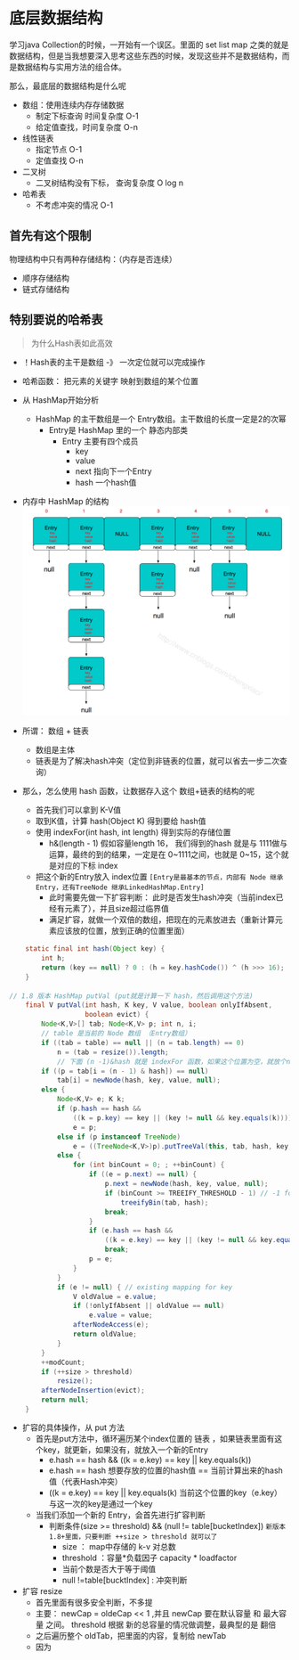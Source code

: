 # 底层数据结构

学习java Collection的时候，一开始有一个误区。里面的 set list map 之类的就是数据结构，但是当我想要深入思考这些东西的时候，发现这些并不是数据结构，而是数据结构与实用方法的组合体。

那么，最底层的数据结构是什么呢

- 数组：使用连续内存存储数据
  - 制定下标查询 时间复杂度 O-1
  - 给定值查找，时间复杂度 O-n
- 线性链表
  - 指定节点 O-1
  - 定值查找 O-n
- 二叉树
  - 二叉树结构没有下标， 查询复杂度 O log n
- 哈希表
  - 不考虑冲突的情况 O-1

## 首先有这个限制

物理结构中只有两种存储结构：（内存是否连续）
- 顺序存储结构
- 链式存储结构

## 特别要说的哈希表

> 为什么Hash表如此高效

- ！Hash表的主干是数组 -》 一次定位就可以完成操作
- 哈希函数： 把元素的关键字 映射到数组的某个位置
- 从 HashMap开始分析
  - HashMap 的主干数组是一个 Entry数组。主干数组的长度一定是2的次幂
    - Entry是 HashMap 里的一个 静态内部类
      - Entry 主要有四个成员
        - key
        - value
        - next 指向下一个Entry
        - hash 一个hash值

- 内存中 HashMap 的结构
![](./res/001.png)

- 所谓： 数组 + 链表
  - 数组是主体
  - 链表是为了解决hash冲突（定位到非链表的位置，就可以省去一步二次查询）
- 那么，怎么使用 hash 函数，让数据存入这个 数组+链表的结构的呢
  - 首先我们可以拿到 K-V值
  - 取到K值，计算 hash(Object K) 得到要给 hash值
  - 使用 indexFor(int hash, int length) 得到实际的存储位置
    - h&(length - 1) 假如容量length 16， 我们得到的hash 就是与 1111做与运算，最终的到的结果，一定是在 0~1111之间，也就是 0~15，这个就是对应的下标 index
  - 把这个新的Entry放入 index位置 `[Entry是最基本的节点，内部有 Node 继承Entry，还有TreeNode 继承LinkedHashMap.Entry]`
    - 此时需要先做一下扩容判断： 此时是否发生hash冲突（当前index已经有元素了），并且size超过临界值
    - 满足扩容，就做一个双倍的数组，把现在的元素放进去（重新计算元素应该放的位置，放到正确的位置里面）
```java
    static final int hash(Object key) {
        int h;
        return (key == null) ? 0 : (h = key.hashCode()) ^ (h >>> 16);
    }

// 1.8 版本 HashMap putVal (put就是计算一下 hash，然后调用这个方法)
    final V putVal(int hash, K key, V value, boolean onlyIfAbsent,
                   boolean evict) {
        Node<K,V>[] tab; Node<K,V> p; int n, i;
        // table 是当前的 Node 数组 （Entry数组）
        if ((tab = table) == null || (n = tab.length) == 0)
            n = (tab = resize()).length;
            // 下面 (n -1)&hash 就是 indexFor 函数，如果这个位置为空，就放个node在这里 ， 如果不为空，就要判断是更新已经存在的值，还是延长链表
        if ((p = tab[i = (n - 1) & hash]) == null)
            tab[i] = newNode(hash, key, value, null);
        else {
            Node<K,V> e; K k;
            if (p.hash == hash &&
                ((k = p.key) == key || (key != null && key.equals(k))))
                e = p;
            else if (p instanceof TreeNode)
                e = ((TreeNode<K,V>)p).putTreeVal(this, tab, hash, key, value);
            else {
                for (int binCount = 0; ; ++binCount) {
                    if ((e = p.next) == null) {
                        p.next = newNode(hash, key, value, null);
                        if (binCount >= TREEIFY_THRESHOLD - 1) // -1 for 1st
                            treeifyBin(tab, hash);
                        break;
                    }
                    if (e.hash == hash &&
                        ((k = e.key) == key || (key != null && key.equals(k))))
                        break;
                    p = e;
                }
            }
            if (e != null) { // existing mapping for key
                V oldValue = e.value;
                if (!onlyIfAbsent || oldValue == null)
                    e.value = value;
                afterNodeAccess(e);
                return oldValue;
            }
        }
        ++modCount;
        if (++size > threshold)
            resize();
        afterNodeInsertion(evict);
        return null;
    }
```
- 扩容的具体操作，从 put 方法
  - 首先是put方法中，循环遍历某个index位置的 链表 ，如果链表里面有这个key，就更新，如果没有，就放入一个新的Entry
    - e.hash == hash && ((k = e.key) == key || key.equals(k))
    - e.hash == hash  想要存放的位置的hash值 == 当前计算出来的hash值（代表Hash冲突）
    - ((k = e.key) == key || key.equals(k)  当前这个位置的key（e.key）与这一次的key是通过一个key
  - 当我们添加一个新的 Entry，会首先进行扩容判断
    - 判断条件(size >= threshold) && (null != table[bucketIndex]) `新版本1.8+里面，只要判断 ++size > threshold 就可以了`
      - size ： map中存储的 k-v 对总数
      - threshold ：容量*负载因子 capacity * loadfactor
      - 当前个数是否大于等于阈值 
      - null !=table[bucktIndex] : 冲突判断
- 扩容 resize
  - 首先里面有很多安全判断，不多提
  - 主要：  newCap = oldeCap << 1 ,并且  newCap 要在默认容量 和 最大容量 之间。   threshold 根据 新的总容量的情况做调整，最典型的是 翻倍
  - 之后遍历整个 oldTab，把里面的内容，复制给 newTab
  - 因为